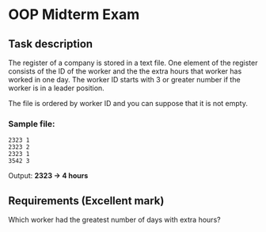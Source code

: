 # OOP Midterm Exam

## Task description
The register of a company is stored in a text file. One element of the register consists of the ID of the worker and the the extra hours that worker has worked in one day. The worker ID starts with 3 or greater number if the worker is in a leader position.
<p>
The file is ordered by worker ID and you can suppose that it is not empty.

### Sample file:
```
2323 1
2323 2
2323 1
3542 3
```
Output: <b>2323 -> 4 hours</b>

## Requirements (Excellent mark)
Which worker had the greatest number of days with extra hours?